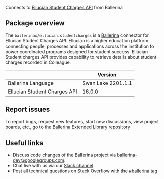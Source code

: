 Connects to [Ellucian Student Charges API](https://ellucian.force.com/) from Ballerina

## Package overview
The `ballerinax/ellucian.studentcharges` is a [Ballerina](https://ballerina.io/) connector for Ellucian Student Charges API. Ellucian is a higher education platform connecting people, processes and applications across the institution to power coordinated programs designed for student success. Ellucian Student charges API provides capability to retrieve details about student charges recorded in Colleague.

|                               | Version           | 
|-------------------------------|-------------------|
| Ballerina Language            | Swan Lake 2201.1.1|
| Ellucian Student Charges API  | 16.0.0            |

## Report issues
To report bugs, request new features, start new discussions, view project boards, etc., go to the [Ballerina Extended Library repository](https://github.com/ballerina-platform/ballerina-extended-library)

## Useful links
- Discuss code changes of the Ballerina project via [ballerina-dev@googlegroups.com](mailto:ballerina-dev@googlegroups.com).
- Chat live with us via our [Slack channel](https://ballerina.io/community/slack/).
- Post all technical questions on Stack Overflow with the [#ballerina](https://stackoverflow.com/questions/tagged/ballerina) tag
